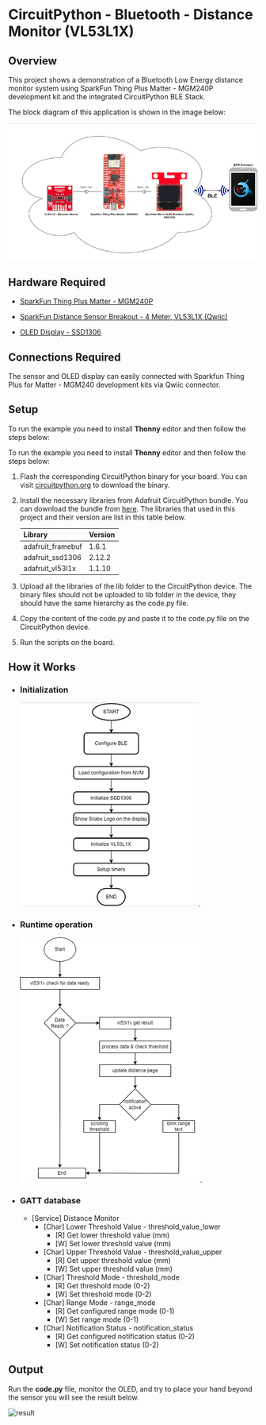 # CircuitPython - Bluetooth - Distance Monitor (VL53L1X) #

## Overview ##

This project shows a demonstration of a Bluetooth Low Energy distance monitor system using SparkFun Thing Plus Matter - MGM240P development kit and the integrated CircuitPython BLE Stack.

The block diagram of this application is shown in the image below:

![overview](docs/overview.png)

## Hardware Required ##

- [SparkFun Thing Plus Matter - MGM240P](https://www.sparkfun.com/products/20270)

- [SparkFun Distance Sensor Breakout - 4 Meter, VL53L1X (Qwiic)](https://www.sparkfun.com/products/14722)

- [OLED Display - SSD1306](https://www.sparkfun.com/products/14532)

## Connections Required ##

The sensor and OLED display can easily connected with Sparkfun Thing Plus for Matter - MGM240 development kits via Qwiic connector.

## Setup ##

To run the example you need to install **Thonny** editor and then follow the steps below:

To run the example you need to install **Thonny** editor and then follow the steps below:

1. Flash the corresponding CircuitPython binary for your board. You can visit [circuitpython.org](https://circuitpython.org/) to download the binary.

2. Install the necessary libraries from Adafruit CircuitPython bundle. You can download the bundle from [here](https://circuitpython.org/libraries). The libraries that used in this project and their version are list in this table below.

    | Library           | Version           |
    |:----------------- |:------------------|
    | adafruit_framebuf |       1.6.1       |
    | adafruit_ssd1306  |       2.12.2      |
    | adafruit_vl53l1x  |       1.1.10      |

3. Upload all the libraries of the lib folder to the CircuitPython device. The binary files should not be uploaded to lib folder in the device, they should have the same hierarchy as the code.py file.

4. Copy the content of the code.py and paste it to the code.py file on the CircuitPython device.

5. Run the scripts on the board.


## How it Works ##

- ### Initialization ###

    ![Initialization](docs/init.png).

- ### Runtime operation ###

    ![Runtime operation](docs/run_time.png).

- ### GATT database ###

  - [Service] Distance Monitor
    - [Char] Lower Threshold Value - threshold_value_lower
      - [R] Get lower threshold value (mm)
      - [W] Set lower threshold value (mm)
    - [Char] Upper Threshold Value - threshold_value_upper
      - [R] Get upper threshold value (mm)
      - [W] Set upper threshold value (mm)
    - [Char] Threshold Mode - threshold_mode
      - [R] Get threshold mode (0-2)
      - [W] Set threshold mode (0-2)
    - [Char] Range Mode - range_mode
      - [R] Get configured range mode (0-1)
      - [W] Set range mode (0-1)
    - [Char] Notification Status - notification_status
      - [R] Get configured notification status (0-2)
      - [W] Set notification status (0-2)

## Output  ##

Run the **code.py** file, monitor the OLED, and try to place your hand beyond the sensor you will see the result below.

![result](docs/result.GIF)